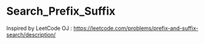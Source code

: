 # Search_Prefix_Suffix

Inspired by LeetCode OJ : https://leetcode.com/problems/prefix-and-suffix-search/description/
